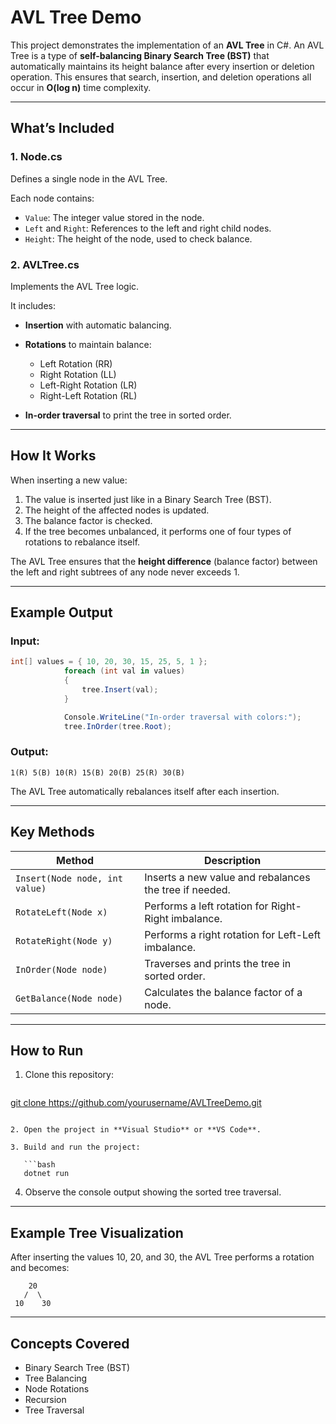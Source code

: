 # AVL Tree Demo

This project demonstrates the implementation of an **AVL Tree** in C#.
An AVL Tree is a type of **self-balancing Binary Search Tree (BST)** that automatically maintains its height balance after every insertion or deletion operation.
This ensures that search, insertion, and deletion operations all occur in **O(log n)** time complexity.

---

## What’s Included

### **1. Node.cs**

Defines a single node in the AVL Tree.

Each node contains:

* `Value`: The integer value stored in the node.
* `Left` and `Right`: References to the left and right child nodes.
* `Height`: The height of the node, used to check balance.

### **2. AVLTree.cs**

Implements the AVL Tree logic.

It includes:

* **Insertion** with automatic balancing.
* **Rotations** to maintain balance:

  * Left Rotation (RR)
  * Right Rotation (LL)
  * Left-Right Rotation (LR)
  * Right-Left Rotation (RL)
* **In-order traversal** to print the tree in sorted order.

---

## How It Works

When inserting a new value:

1. The value is inserted just like in a Binary Search Tree (BST).
2. The height of the affected nodes is updated.
3. The balance factor is checked.
4. If the tree becomes unbalanced, it performs one of four types of rotations to rebalance itself.

The AVL Tree ensures that the **height difference** (balance factor) between the left and right subtrees of any node never exceeds 1.

---

## Example Output

### Input:

```csharp
int[] values = { 10, 20, 30, 15, 25, 5, 1 };
            foreach (int val in values)
            {
                tree.Insert(val);
            }

            Console.WriteLine("In-order traversal with colors:");
            tree.InOrder(tree.Root);
```

### Output:

```
1(R) 5(B) 10(R) 15(B) 20(B) 25(R) 30(B)
```

The AVL Tree automatically rebalances itself after each insertion.

---

## Key Methods

| Method                         | Description                                            |
| ------------------------------ | ------------------------------------------------------ |
| `Insert(Node node, int value)` | Inserts a new value and rebalances the tree if needed. |
| `RotateLeft(Node x)`           | Performs a left rotation for Right-Right imbalance.    |
| `RotateRight(Node y)`          | Performs a right rotation for Left-Left imbalance.     |
| `InOrder(Node node)`           | Traverses and prints the tree in sorted order.         |
| `GetBalance(Node node)`        | Calculates the balance factor of a node.               |

---

## How to Run

1. Clone this repository:

   ```bash
[   git clone https://github.com/yourusername/AVLTreeDemo.git
](https://github.com/minermikey/Red-Black-Tree.git)
```

2. Open the project in **Visual Studio** or **VS Code**.

3. Build and run the project:

   ```bash
   dotnet run
   ```

4. Observe the console output showing the sorted tree traversal.

---

## Example Tree Visualization

After inserting the values 10, 20, and 30, the AVL Tree performs a rotation and becomes:

```
    20
   /  \
 10    30
```

---

## Concepts Covered

* Binary Search Tree (BST)
* Tree Balancing
* Node Rotations
* Recursion
* Tree Traversal
